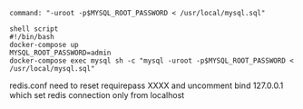     command: "-uroot -p$MYSQL_ROOT_PASSWORD < /usr/local/mysql.sql"

    shell script
    #!/bin/bash
    docker-compose up
    MYSQL_ROOT_PASSWORD=admin
    docker-compose exec mysql sh -c "mysql -uroot -p$MYSQL_ROOT_PASSWORD < /usr/local/mysql.sql"

redis.conf
need to reset 
requirepass XXXX
and uncomment bind 127.0.0.1 which set redis connection only from localhost  













